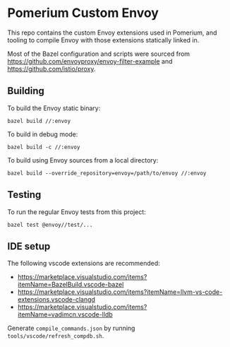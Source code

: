 # Pomerium Custom Envoy

This repo contains the custom Envoy extensions used in Pomerium, and tooling to compile Envoy with
those extensions statically linked in.

Most of the Bazel configuration and scripts were sourced from https://github.com/envoyproxy/envoy-filter-example and https://github.com/istio/proxy.

## Building

To build the Envoy static binary:

`bazel build //:envoy`

To build in debug mode:

`bazel build -c //:envoy`

To build using Envoy sources from a local directory:

`bazel build --override_repository=envoy=/path/to/envoy //:envoy`

## Testing

To run the regular Envoy tests from this project:

`bazel test @envoy//test/...`

## IDE setup

The following vscode extensions are recommended:

- https://marketplace.visualstudio.com/items?itemName=BazelBuild.vscode-bazel
- https://marketplace.visualstudio.com/items?itemName=llvm-vs-code-extensions.vscode-clangd
- https://marketplace.visualstudio.com/items?itemName=vadimcn.vscode-lldb

Generate `compile_commands.json` by running `tools/vscode/refresh_compdb.sh`.
